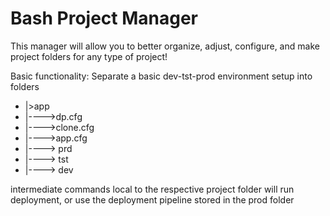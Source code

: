 # Bash Project Manager

This manager will allow you to better organize, adjust, configure, and make project folders for any type of project!

Basic functionality: Separate a basic dev-tst-prod environment setup into folders

- |>app
- |---->dp.cfg
- |---->clone.cfg
- |---->app.cfg
- |----> prd
- |----> tst
- |----> dev

intermediate commands local to the respective project folder will run deployment, or use the deployment pipeline stored in the prod folder
